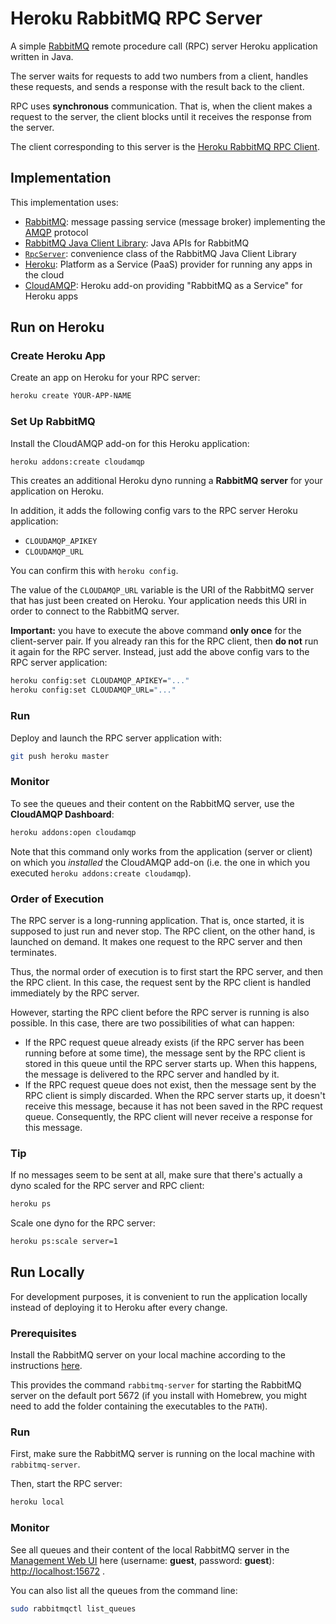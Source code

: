 # Heroku RabbitMQ RPC Server

A simple [RabbitMQ](http://www.rabbitmq.com/) remote procedure call (RPC) server Heroku application written in Java.

The server waits for requests to add two numbers from a client, handles these requests, and sends a response with the result back to the client.

RPC uses **synchronous** communication. That is, when the client makes a request to the server, the client blocks until it receives the response from the server.

The client corresponding to this server is the [Heroku RabbitMQ RPC Client](https://github.com/weibeld/RPC-Client-Heroku).

## Implementation

This implementation uses:

- [RabbitMQ](http://www.rabbitmq.com/): message passing service (message broker) implementing the [AMQP](https://www.amqp.org/) protocol
- [RabbitMQ Java Client Library](http://www.rabbitmq.com/java-client.html): Java APIs for RabbitMQ
- [`RpcServer`](http://www.rabbitmq.com/releases/rabbitmq-java-client/current-javadoc/com/rabbitmq/client/RpcServer.html): convenience class of the RabbitMQ Java Client Library
- [Heroku](http://heroku.com): Platform as a Service (PaaS) provider for running any apps in the cloud
- [CloudAMQP](https://elements.heroku.com/addons/cloudamqp): Heroku add-on providing "RabbitMQ as a Service" for Heroku apps


## Run on Heroku

### Create Heroku App

Create an app on Heroku for your RPC server:

~~~bash
heroku create YOUR-APP-NAME
~~~

### Set Up RabbitMQ

Install the CloudAMQP add-on for this Heroku application:

~~~bash
heroku addons:create cloudamqp
~~~

This creates an additional Heroku dyno running a **RabbitMQ server** for your application on Heroku.

In addition, it adds the following config vars to the RPC server Heroku application:

- `CLOUDAMQP_APIKEY`
- `CLOUDAMQP_URL`

You can confirm this with `heroku config`.

The value of the `CLOUDAMQP_URL` variable is the URI of the RabbitMQ server that has just been created on Heroku. Your application needs this URI in order to connect to the RabbitMQ server.

**Important:** you have to execute the above command **only once** for the client-server pair. If you already ran this for the RPC client, then **do not** run it again for the RPC server. Instead, just add the above config vars to the RPC server application:

~~~bash
heroku config:set CLOUDAMQP_APIKEY="..."
heroku config:set CLOUDAMQP_URL="..."
~~~

### Run

Deploy and launch the RPC server application with:

~~~bash
git push heroku master
~~~

### Monitor

To see the queues and their content on the RabbitMQ server, use the **CloudAMQP Dashboard**:

~~~bash
heroku addons:open cloudamqp
~~~

Note that this command only works from the application (server or client) on which you *installed* the CloudAMQP add-on (i.e. the one in which you executed `heroku addons:create cloudamqp`).

### Order of Execution

The RPC server is a long-running application. That is, once started, it is supposed to just run and never stop. The RPC client, on the other hand, is launched on demand. It makes one request to the RPC server and then terminates.

Thus, the normal order of execution is to first start the RPC server, and then the RPC client. In this case, the request sent by the RPC client is handled immediately by the RPC server.

However, starting the RPC client before the RPC server is running is also possible. In this case, there are two possibilities of what can happen:

- If the RPC request queue already exists (if the RPC server has been running before at some time), the message sent by the RPC client is stored in this queue until the RPC server starts up. When this happens, the message is delivered to the RPC server and handled by it.
- If the RPC request queue does not exist, then the message sent by the RPC client is simply discarded. When the RPC server starts up, it doesn't receive this message, because it has not been saved in the RPC request queue. Consequently, the RPC client will never receive a response for this message.


### Tip

If no messages seem to be sent at all, make sure that there's actually a dyno scaled for the RPC server and RPC client:

~~~bash
heroku ps
~~~~

Scale one dyno for the RPC server:

~~~bash
heroku ps:scale server=1
~~~

## Run Locally

For development purposes, it is convenient to run the application locally instead of deploying it to Heroku after every change.

### Prerequisites

Install the RabbitMQ server on your local machine according to the instructions [here](http://www.rabbitmq.com/download.html).

This provides the command `rabbitmq-server` for starting the RabbitMQ server on the default port 5672 (if you install with Homebrew, you might need to add the folder containing the executables to the `PATH`).

### Run

First, make sure the RabbitMQ server is running on the local machine with `rabbitmq-server`.

Then, start the RPC server:

~~~bash
heroku local
~~~~

### Monitor

See all queues and their content of the local RabbitMQ server in the [Management Web UI](http://www.rabbitmq.com/management.html) here (username: **guest**, password: **guest**): <http://localhost:15672> .

You can also list all the queues from the command line:

~~~bash
sudo rabbitmqctl list_queues
~~~
